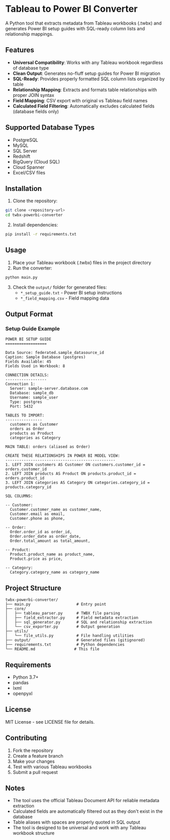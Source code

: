 # Tableau to Power BI Converter

A Python tool that extracts metadata from Tableau workbooks (.twbx) and generates Power BI setup guides with SQL-ready column lists and relationship mappings.

## Features

- **Universal Compatibility**: Works with any Tableau workbook regardless of database type
- **Clean Output**: Generates no-fluff setup guides for Power BI migration
- **SQL-Ready**: Provides properly formatted SQL column lists organized by table
- **Relationship Mapping**: Extracts and formats table relationships with proper JOIN syntax
- **Field Mapping**: CSV export with original vs Tableau field names
- **Calculated Field Filtering**: Automatically excludes calculated fields (database fields only)

## Supported Database Types

- PostgreSQL
- MySQL
- SQL Server
- Redshift
- BigQuery (Cloud SQL)
- Cloud Spanner
- Excel/CSV files

## Installation

1. Clone the repository:
```bash
git clone <repository-url>
cd twbx-powerbi-converter
```

2. Install dependencies:
```bash
pip install -r requirements.txt
```

## Usage

1. Place your Tableau workbook (.twbx) files in the project directory
2. Run the converter:
```bash
python main.py
```

3. Check the `output/` folder for generated files:
   - `*_setup_guide.txt` - Power BI setup instructions
   - `*_field_mapping.csv` - Field mapping data

## Output Format

### Setup Guide Example
```
POWER BI SETUP GUIDE
==================

Data Source: federated.sample_datasource_id
Caption: Sample Database (postgres)
Fields Available: 45
Fields Used in Workbook: 8

CONNECTION DETAILS:
------------------
Connection 1:
  Server: sample-server.database.com
  Database: sample_db
  Username: sample_user
  Type: postgres
  Port: 5432

TABLES TO IMPORT:
----------------
  customers as Customer
  orders as Order
  products as Product
  categories as Category

MAIN TABLE: orders (aliased as Order)

CREATE THESE RELATIONSHIPS IN POWER BI MODEL VIEW:
------------------------------------------------
1. LEFT JOIN customers AS Customer ON customers.customer_id = orders.customer_id
2. LEFT JOIN products AS Product ON products.product_id = orders.product_id
3. LEFT JOIN categories AS Category ON categories.category_id = products.category_id

SQL COLUMNS:

-- Customer:
  Customer.customer_name as customer_name,
  Customer.email as email,
  Customer.phone as phone,

-- Order:
  Order.order_id as order_id,
  Order.order_date as order_date,
  Order.total_amount as total_amount,

-- Product:
  Product.product_name as product_name,
  Product.price as price,

-- Category:
  Category.category_name as category_name
```

## Project Structure

```
twbx-powerbi-converter/
├── main.py                    # Entry point
├── core/
│   ├── tableau_parser.py      # TWBX file parsing
│   ├── field_extractor.py     # Field metadata extraction
│   ├── sql_generator.py       # SQL and relationship extraction
│   └── csv_exporter.py        # Output generation
├── utils/
│   └── file_utils.py          # File handling utilities
├── output/                    # Generated files (gitignored)
├── requirements.txt           # Python dependencies
└── README.md                 # This file
```

## Requirements

- Python 3.7+
- pandas
- lxml
- openpyxl

## License

MIT License - see LICENSE file for details.

## Contributing

1. Fork the repository
2. Create a feature branch
3. Make your changes
4. Test with various Tableau workbooks
5. Submit a pull request

## Notes

- The tool uses the official Tableau Document API for reliable metadata extraction
- Calculated fields are automatically filtered out as they don't exist in the database
- Table aliases with spaces are properly quoted in SQL output
- The tool is designed to be universal and work with any Tableau workbook structure
